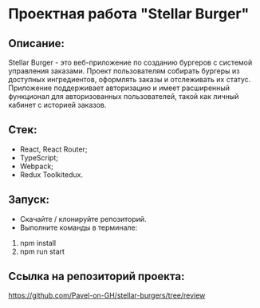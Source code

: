 # Проектная работа "Stellar Burger"

## Описание:

Stellar Burger - это веб-приложение по созданию бургеров с системой управления заказами. Проект пользователям собирать бургеры из доступных ингредиентов, оформлять заказы и отслеживать их статус. Приложение поддерживает авторизацию и имеет расширенный функционал для авторизованных пользователей, такой как личный кабинет с историей заказов.

## Стек:

- React, React Router;
- TypeScript;
- Webpack;
- Redux Toolkitedux.

## Запуск:

- Скачайте / клонируйте репозиторий.
- Выполните команды в терминале:

1. npm install
2. npm run start

## Ссылка на репозиторий проекта:

https://github.com/Pavel-on-GH/stellar-burgers/tree/review
